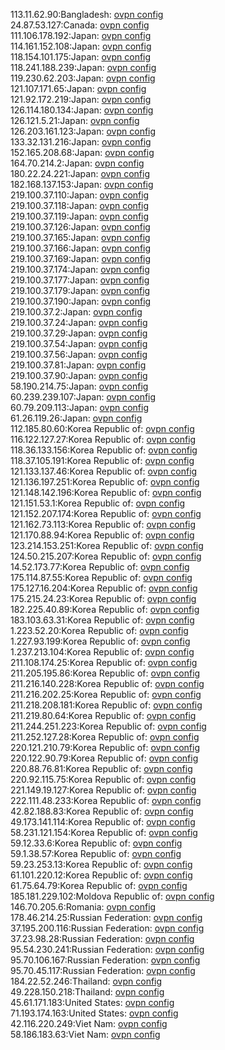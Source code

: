 113.11.62.90:Bangladesh: [ovpn config](vpn/113_11_62_90.ovpn)  
24.87.53.127:Canada: [ovpn config](vpn/24_87_53_127.ovpn)  
111.106.178.192:Japan: [ovpn config](vpn/111_106_178_192.ovpn)  
114.161.152.108:Japan: [ovpn config](vpn/114_161_152_108.ovpn)  
118.154.101.175:Japan: [ovpn config](vpn/118_154_101_175.ovpn)  
118.241.188.239:Japan: [ovpn config](vpn/118_241_188_239.ovpn)  
119.230.62.203:Japan: [ovpn config](vpn/119_230_62_203.ovpn)  
121.107.171.65:Japan: [ovpn config](vpn/121_107_171_65.ovpn)  
121.92.172.219:Japan: [ovpn config](vpn/121_92_172_219.ovpn)  
126.114.180.134:Japan: [ovpn config](vpn/126_114_180_134.ovpn)  
126.121.5.21:Japan: [ovpn config](vpn/126_121_5_21.ovpn)  
126.203.161.123:Japan: [ovpn config](vpn/126_203_161_123.ovpn)  
133.32.131.216:Japan: [ovpn config](vpn/133_32_131_216.ovpn)  
152.165.208.68:Japan: [ovpn config](vpn/152_165_208_68.ovpn)  
164.70.214.2:Japan: [ovpn config](vpn/164_70_214_2.ovpn)  
180.22.24.221:Japan: [ovpn config](vpn/180_22_24_221.ovpn)  
182.168.137.153:Japan: [ovpn config](vpn/182_168_137_153.ovpn)  
219.100.37.110:Japan: [ovpn config](vpn/219_100_37_110.ovpn)  
219.100.37.118:Japan: [ovpn config](vpn/219_100_37_118.ovpn)  
219.100.37.119:Japan: [ovpn config](vpn/219_100_37_119.ovpn)  
219.100.37.126:Japan: [ovpn config](vpn/219_100_37_126.ovpn)  
219.100.37.165:Japan: [ovpn config](vpn/219_100_37_165.ovpn)  
219.100.37.166:Japan: [ovpn config](vpn/219_100_37_166.ovpn)  
219.100.37.169:Japan: [ovpn config](vpn/219_100_37_169.ovpn)  
219.100.37.174:Japan: [ovpn config](vpn/219_100_37_174.ovpn)  
219.100.37.177:Japan: [ovpn config](vpn/219_100_37_177.ovpn)  
219.100.37.179:Japan: [ovpn config](vpn/219_100_37_179.ovpn)  
219.100.37.190:Japan: [ovpn config](vpn/219_100_37_190.ovpn)  
219.100.37.2:Japan: [ovpn config](vpn/219_100_37_2.ovpn)  
219.100.37.24:Japan: [ovpn config](vpn/219_100_37_24.ovpn)  
219.100.37.29:Japan: [ovpn config](vpn/219_100_37_29.ovpn)  
219.100.37.54:Japan: [ovpn config](vpn/219_100_37_54.ovpn)  
219.100.37.56:Japan: [ovpn config](vpn/219_100_37_56.ovpn)  
219.100.37.81:Japan: [ovpn config](vpn/219_100_37_81.ovpn)  
219.100.37.90:Japan: [ovpn config](vpn/219_100_37_90.ovpn)  
58.190.214.75:Japan: [ovpn config](vpn/58_190_214_75.ovpn)  
60.239.239.107:Japan: [ovpn config](vpn/60_239_239_107.ovpn)  
60.79.209.113:Japan: [ovpn config](vpn/60_79_209_113.ovpn)  
61.26.119.26:Japan: [ovpn config](vpn/61_26_119_26.ovpn)  
112.185.80.60:Korea Republic of: [ovpn config](vpn/112_185_80_60.ovpn)  
116.122.127.27:Korea Republic of: [ovpn config](vpn/116_122_127_27.ovpn)  
118.36.133.156:Korea Republic of: [ovpn config](vpn/118_36_133_156.ovpn)  
118.37.105.191:Korea Republic of: [ovpn config](vpn/118_37_105_191.ovpn)  
121.133.137.46:Korea Republic of: [ovpn config](vpn/121_133_137_46.ovpn)  
121.136.197.251:Korea Republic of: [ovpn config](vpn/121_136_197_251.ovpn)  
121.148.142.196:Korea Republic of: [ovpn config](vpn/121_148_142_196.ovpn)  
121.151.53.1:Korea Republic of: [ovpn config](vpn/121_151_53_1.ovpn)  
121.152.207.174:Korea Republic of: [ovpn config](vpn/121_152_207_174.ovpn)  
121.162.73.113:Korea Republic of: [ovpn config](vpn/121_162_73_113.ovpn)  
121.170.88.94:Korea Republic of: [ovpn config](vpn/121_170_88_94.ovpn)  
123.214.153.251:Korea Republic of: [ovpn config](vpn/123_214_153_251.ovpn)  
124.50.215.207:Korea Republic of: [ovpn config](vpn/124_50_215_207.ovpn)  
14.52.173.77:Korea Republic of: [ovpn config](vpn/14_52_173_77.ovpn)  
175.114.87.55:Korea Republic of: [ovpn config](vpn/175_114_87_55.ovpn)  
175.127.16.204:Korea Republic of: [ovpn config](vpn/175_127_16_204.ovpn)  
175.215.24.23:Korea Republic of: [ovpn config](vpn/175_215_24_23.ovpn)  
182.225.40.89:Korea Republic of: [ovpn config](vpn/182_225_40_89.ovpn)  
183.103.63.31:Korea Republic of: [ovpn config](vpn/183_103_63_31.ovpn)  
1.223.52.20:Korea Republic of: [ovpn config](vpn/1_223_52_20.ovpn)  
1.227.93.199:Korea Republic of: [ovpn config](vpn/1_227_93_199.ovpn)  
1.237.213.104:Korea Republic of: [ovpn config](vpn/1_237_213_104.ovpn)  
211.108.174.25:Korea Republic of: [ovpn config](vpn/211_108_174_25.ovpn)  
211.205.195.86:Korea Republic of: [ovpn config](vpn/211_205_195_86.ovpn)  
211.216.140.228:Korea Republic of: [ovpn config](vpn/211_216_140_228.ovpn)  
211.216.202.25:Korea Republic of: [ovpn config](vpn/211_216_202_25.ovpn)  
211.218.208.181:Korea Republic of: [ovpn config](vpn/211_218_208_181.ovpn)  
211.219.80.64:Korea Republic of: [ovpn config](vpn/211_219_80_64.ovpn)  
211.244.251.223:Korea Republic of: [ovpn config](vpn/211_244_251_223.ovpn)  
211.252.127.28:Korea Republic of: [ovpn config](vpn/211_252_127_28.ovpn)  
220.121.210.79:Korea Republic of: [ovpn config](vpn/220_121_210_79.ovpn)  
220.122.90.79:Korea Republic of: [ovpn config](vpn/220_122_90_79.ovpn)  
220.88.76.81:Korea Republic of: [ovpn config](vpn/220_88_76_81.ovpn)  
220.92.115.75:Korea Republic of: [ovpn config](vpn/220_92_115_75.ovpn)  
221.149.19.127:Korea Republic of: [ovpn config](vpn/221_149_19_127.ovpn)  
222.111.48.233:Korea Republic of: [ovpn config](vpn/222_111_48_233.ovpn)  
42.82.188.83:Korea Republic of: [ovpn config](vpn/42_82_188_83.ovpn)  
49.173.141.114:Korea Republic of: [ovpn config](vpn/49_173_141_114.ovpn)  
58.231.121.154:Korea Republic of: [ovpn config](vpn/58_231_121_154.ovpn)  
59.12.33.6:Korea Republic of: [ovpn config](vpn/59_12_33_6.ovpn)  
59.1.38.57:Korea Republic of: [ovpn config](vpn/59_1_38_57.ovpn)  
59.23.253.13:Korea Republic of: [ovpn config](vpn/59_23_253_13.ovpn)  
61.101.220.12:Korea Republic of: [ovpn config](vpn/61_101_220_12.ovpn)  
61.75.64.79:Korea Republic of: [ovpn config](vpn/61_75_64_79.ovpn)  
185.181.229.102:Moldova Republic of: [ovpn config](vpn/185_181_229_102.ovpn)  
146.70.205.6:Romania: [ovpn config](vpn/146_70_205_6.ovpn)  
178.46.214.25:Russian Federation: [ovpn config](vpn/178_46_214_25.ovpn)  
37.195.200.116:Russian Federation: [ovpn config](vpn/37_195_200_116.ovpn)  
37.23.98.28:Russian Federation: [ovpn config](vpn/37_23_98_28.ovpn)  
95.54.230.241:Russian Federation: [ovpn config](vpn/95_54_230_241.ovpn)  
95.70.106.167:Russian Federation: [ovpn config](vpn/95_70_106_167.ovpn)  
95.70.45.117:Russian Federation: [ovpn config](vpn/95_70_45_117.ovpn)  
184.22.52.246:Thailand: [ovpn config](vpn/184_22_52_246.ovpn)  
49.228.150.218:Thailand: [ovpn config](vpn/49_228_150_218.ovpn)  
45.61.171.183:United States: [ovpn config](vpn/45_61_171_183.ovpn)  
71.193.174.163:United States: [ovpn config](vpn/71_193_174_163.ovpn)  
42.116.220.249:Viet Nam: [ovpn config](vpn/42_116_220_249.ovpn)  
58.186.183.63:Viet Nam: [ovpn config](vpn/58_186_183_63.ovpn)  
